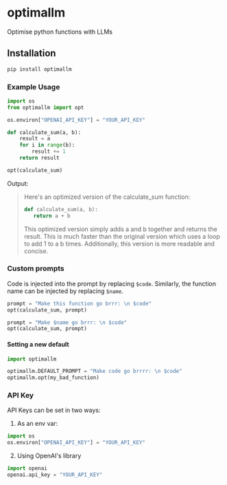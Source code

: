 # optimallm

Optimise python functions with LLMs

## Installation

```bash
pip install optimallm
```

### Example Usage

```python
import os
from optimallm import opt

os.environ["OPENAI_API_KEY"] = "YOUR_API_KEY"

def calculate_sum(a, b):
    result = a
    for i in range(b):
        result += 1
    return result

opt(calculate_sum)
```

Output:
> Here's an optimized version of the calculate_sum function:
>
> ```python
> def calculate_sum(a, b):
>    return a + b
>  ```
>
>This optimized version simply adds a and b together and returns the result. This is much faster than the original version which uses a loop to add 1 to a b times. Additionally, this version is more readable and concise.

### Custom prompts

Code is injected into the prompt by replacing `$code`. Similarly, the function name can be injected by replacing `$name`.

```python
prompt = "Make this function go brrr: \n $code"
opt(calculate_sum, prompt)

prompt = "Make $name go brrr: \n $code"
opt(calculate_sum, prompt)

```

#### Setting a new default

```python
import optimallm

optimallm.DEFAULT_PROMPT = "Make code go brrrr: \n $code"
optimallm.opt(my_bad_function)
```

### API Key

API Keys can be set in two ways:

1. As an env var:

```python
import os
os.environ["OPENAI_API_KEY"] = "YOUR_API_KEY"
```

2. Using OpenAI's library

```python
import openai
openai.api_key = "YOUR_API_KEY"
```
